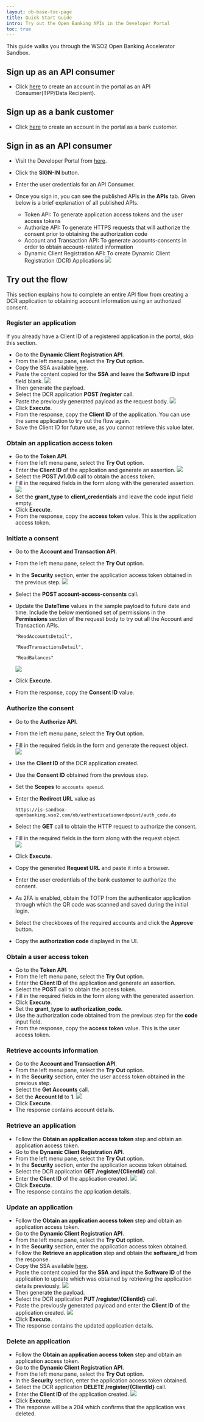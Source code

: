 ```yaml
---
layout: ob-base-toc-page
title: Quick Start Guide 
intro: Try out the Open Banking APIs in the Developer Portal
toc: true
---
```


This guide walks you through the WSO2 Open Banking Accelerator Sandbox.

## Sign up as an API consumer

- Click [here](https://accounts.asgardeo.io/t/tpptenentsorg/accountrecoveryendpoint/register.do?client_id=SfDcIpAGUQXCOdZPPX02DTNaeFwa&commonAuthCallerPath=%2Ft%2Ftpptenentsorg%2Foauth2%2Fauthorize&forceAuth=false&passiveAuth=false&redirect_uri=https%3A%2F%2Fsandbox-openbanking.wso2.com%2Fcommonauth&response_type=code&scope=openid&state=2fd29618-b0b6-4db5-8e49-4ecaa549d68e%2COIDC&sessionDataKey=ed9176cb-6d0c-48f9-b8a4-a5e7839fdfd8&relyingParty=SfDcIpAGUQXCOdZPPX02DTNaeFwa&type=oidc&sp=TPP_Login&isSaaSApp=false&authenticators=BasicAuthenticator%3ALOCAL&reCaptcha=true&reCaptchaResend=true&callback=https%3A%2F%2Faccounts.asgardeo.io%3A443%2Ft%2Ftpptenentsorg%2Fauthenticationendpoint%2Flogin.do%3Fclient_id%3DSfDcIpAGUQXCOdZPPX02DTNaeFwa%26commonAuthCallerPath%3D%2Ft%2Ftpptenentsorg%2Foauth2%2Fauthorize%26forceAuth%3Dfalse%26passiveAuth%3Dfalse%26redirect_uri%3Dhttps%3A%2F%2Fsandbox-openbanking.wso2.com%2Fcommonauth%26response_type%3Dcode%26scope%3Dopenid%26state%3D2fd29618-b0b6-4db5-8e49-4ecaa549d68e%2COIDC%26sessionDataKey%3Ded9176cb-6d0c-48f9-b8a4-a5e7839fdfd8%26relyingParty%3DSfDcIpAGUQXCOdZPPX02DTNaeFwa%26type%3Doidc%26sp%3DTPP_Login%26isSaaSApp%3Dfalse%26authenticators%3DBasicAuthenticator%3ALOCAL%26reCaptcha%3Dtrue%26reCaptchaResend%3Dtrue)
  to create an account in the portal as an API Consumer(TPP/Data Recipient).

## Sign up as a bank customer 

- Click [here](https://accounts.asgardeo.io/t/psutenentsorg/accountrecoveryendpoint/register.do?client_id=HVWp3okkzSev2R_gFVAAAg0j2M8a&commonAuthCallerPath=%2Ft%2Fpsutenentsorg%2Foauth2%2Fauthorize&forceAuth=false&passiveAuth=false&redirect_uri=https%3A%2F%2Fis-sandbox-openbanking.wso2.com%2Fcommonauth&response_type=code&scope=openid&state=bb4a29df-e421-423e-bd5b-d85830752c8f%2COIDC&sessionDataKey=5fb2e67e-0870-463a-8ee7-9907a48b24e4&relyingParty=HVWp3okkzSev2R_gFVAAAg0j2M8a&type=oidc&sp=PSU_Login&isSaaSApp=false&authenticators=BasicAuthenticator%3ALOCAL&reCaptcha=true&reCaptchaResend=true&callback=https%3A%2F%2Faccounts.asgardeo.io%3A443%2Ft%2Fpsutenentsorg%2Fauthenticationendpoint%2Flogin.do%3Fclient_id%3DHVWp3okkzSev2R_gFVAAAg0j2M8a%26commonAuthCallerPath%3D%2Ft%2Fpsutenentsorg%2Foauth2%2Fauthorize%26forceAuth%3Dfalse%26passiveAuth%3Dfalse%26redirect_uri%3Dhttps%3A%2F%2Fis-sandbox-openbanking.wso2.com%2Fcommonauth%26response_type%3Dcode%26scope%3Dopenid%26state%3Dbb4a29df-e421-423e-bd5b-d85830752c8f%2COIDC%26sessionDataKey%3D5fb2e67e-0870-463a-8ee7-9907a48b24e4%26relyingParty%3DHVWp3okkzSev2R_gFVAAAg0j2M8a%26type%3Doidc%26sp%3DPSU_Login%26isSaaSApp%3Dfalse%26authenticators%3DBasicAuthenticator%3ALOCAL%26reCaptcha%3Dtrue%26reCaptchaResend%3Dtrue)
  to create an account in the portal as a bank customer.

## Sign in as an API consumer

- Visit the Developer Portal from [here](https://sandbox-openbanking.wso2.com/devportal/apis).
- Click the **SIGN-IN** button.
- Enter the user credentials for an API Consumer.
- Once you sign in, you can see the published APIs in the **APIs** tab. 
  Given below is a brief explanation of all published APIs.

   - Token API: To generate application access tokens and the user access tokens 
   - Authorize API: To generate HTTPS requests that will authorize the consent prior to obtaining the authorization code 
   - Account and Transaction API: To generate accounts-consents in order to obtain account-related information 
   - Dynamic Client Registration API: To create Dynamic Client Registration (DCR) Applications <img src="/img/qsg/HomePageAfterLogin.png"/>
    
## Try out the flow

This section explains how to complete an entire API flow from creating a DCR application to obtaining account 
information using an authorized consent.

### Register an application

If you already have a Client ID of a registered application in the portal, skip this section.

- Go to the **Dynamic Client Registration API**.
- From the left menu pane, select the **Try Out** option.
- Copy the SSA available [here](/attachments/ssa.txt).
- Paste the content copied for the **SSA** and leave the **Software ID** input field blank. <img src="/img/qsg/GeneratePayloadCreate.png"/>
- Then generate the payload.
- Select the DCR application **POST /register** call. 
- Paste the previously generated payload as the request body. <img src="/img/qsg/DCR_Create.png"/>
- Click **Execute**.
- From the response, copy the **Client ID** of the application. You can use the same application
  to try out the flow again.
- Save the Client ID for future use, as you cannot retrieve this value later. 

### Obtain an application access token

- Go to the **Token API**.
- From the left menu pane, select the **Try Out** option.
- Enter the **Client ID** of the application and generate an assertion. <img src="/img/qsg/Generate_Assertion.png"/>
- Select the **POST /v1.0.0** call to obtain the access token.
- Fill in the required fields in the form along with the generated assertion. <img src="/img/qsg/Generate_Token.png"/>
- Set the **grant_type** to **client_credentials** and leave the code input field empty.
- Click **Execute**.
- From the response, copy the **access token** value. This is the application access token.

### Initiate a consent

- Go to the **Account and Transaction API**.
- From the left menu pane, select the **Try Out** option.
- In the **Security** section, enter the application access token obtained in the previous step. <img src="/img/qsg/Security_Section.png"/>
- Select the **POST account-access-consents** call. 
- Update the **DateTime** values in the sample payload to future date and time. Include the below mentioned set of permissions in the **Permissions** section of the request body to try out all the Account and Transaction APIs.

  ```"ReadAccountsDetail",```

  ```"ReadTransactionsDetail",```

  ```"ReadBalances"```

  <img src="/img/qsg/Consent_Initiation.png"/> 
- Click **Execute**.
- From the response, copy the **Consent ID** value.

### Authorize the consent

- Go to the **Authorize API**.
- From the left menu pane, select the **Try Out** option.
- Fill in the required fields in the form and generate the request object. <br/>
  <img src="/img/qsg/Generate_RequestObject.png"/> <br/>
- Use the **Client ID** of the DCR application created.
- Use the **Consent ID** obtained from the previous step.
- Set the **Scopes** to `accounts openid`.
- Enter the **Redirect URL** value as 

  ```https://is-sandbox-openbanking.wso2.com/ob/authenticationendpoint/auth_code.do```

- Select the **GET** call to obtain the HTTP request to authorize the consent.
- Fill in the required fields in the form along with the request object. 
  <br/> <img src="/img/qsg/Generate_AuthCode.png"/> <br/>
- Click **Execute**. 
- Copy the generated **Request URL** and paste it into a browser.
- Enter the user credentials of the bank customer to authorize the consent.
- As 2FA is enabled, obtain the TOTP from the authenticator application through which the QR code was scanned 
  and saved during the initial login.
- Select the checkboxes of the required accounts and click the **Approve** button.
- Copy the **authorization code** displayed in the UI.

### Obtain a user access token

- Go to the **Token API**. 
- From the left menu pane, select the **Try Out** option.
- Enter the **Client ID** of the application and generate an assertion.
- Select the **POST** call to obtain the access token.
- Fill in the required fields in the form along with the generated assertion.
- Click **Execute**.
- Set the **grant_type** to **authorization_code**. 
- Use the authorization code obtained from the previous step for the **code** input field.
- From the response, copy the **access token** value. This is the user access token.

### Retrieve accounts information

- Go to the **Account and Transaction API**.
- From the left menu pane, select the **Try Out** option. 
- In the **Security** section, enter the user access token obtained in the previous step.
- Select the **Get Accounts** call. 
- Set the **Account Id** to **1**. <img src="/img/qsg/Account_Retrieval.png"/>
- Click **Execute**.
- The response contains account details.

### Retrieve an application

- Follow the **Obtain an application access token** step and obtain an application access token.
- Go to the **Dynamic Client Registration API**.
- From the left menu pane, select the **Try Out** option.
- In the **Security** section, enter the application access token obtained.
- Select the DCR application **GET /register/{ClientId}** call. 
- Enter the **Client ID** of the application created. <img src="/img/qsg/DCR_Retrieve.png"/>
- Click **Execute**.
- The response contains the application details.

### Update an application

- Follow the **Obtain an application access token** step and obtain an application access token.
- Go to the **Dynamic Client Registration API**.
- From the left menu pane, select the **Try Out** option.
- In the **Security** section, enter the application access token obtained.
- Follow the **Retrieve an application** step and obtain the **software_id** from the response.
- Copy the SSA available [here](/attachments/ssa_update.txt).
- Paste the content copied for the **SSA** and input the **Software ID** of the application to update which was obtained by retrieving the application details previously. <img src="/img/qsg/GeneratePayloadUpdate.png"/>
- Then generate the payload. 
- Select the DCR application **PUT /register/{ClientId}** call. 
- Paste the previously generated payload and enter the **Client ID** of the application created. <img src="/img/qsg/DCR_Update.png"/>
- Click **Execute**.
- The response contains the updated application details.

### Delete an application

- Follow the **Obtain an application access token** step and obtain an application access token.
- Go to the **Dynamic Client Registration API**.
- From the left menu pane, select the **Try Out** option.
- In the **Security** section, enter the application access token obtained.
- Select the DCR application **DELETE /register/{ClientId}** call. 
- Enter the **Client ID** of the application created. <img src="/img/qsg/DCR_Delete.png"/>
- Click **Execute**.
- The response will be a 204 which confirms that the application was deleted.